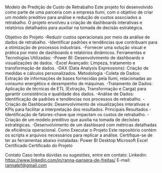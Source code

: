 Modelo de Predição de Custo de Retrabalho
Este projeto foi desenvolvido como parte de uma parceria com a empresa Ilumi, com o objetivo de criar um modelo preditivo para análise e redução de custos associados a retrabalho. O projeto envolveu a criação de dashboards interativas e relatórios detalhados para auxiliar na tomada de decisão estratégica.

Objetivo do Projeto
-Reduzir custos operacionais por meio da análise de dados de retrabalho.
-Identificar padrões e tendências que contribuam para a otimização de processos industriais.
-Fornecer uma solução visual e prática por meio de dashboards e relatórios dinâmicos.
Ferramentas e Tecnologias Utilizadas: 
 -Power BI: Desenvolvimento de dashboards e visualizações de dados.
-Excel Avançado: Limpeza, tratamento e transformação de dados.
-DAX (Data Analysis Expressions): Criação de medidas e cálculos personalizados.
Metodologia
 -Coleta de Dados: Extração de informações de bases fornecidas pela Ilumi, relacionadas ao consumo energético e desempenho de máquinas.
 -Tratamento de Dados: Aplicação de técnicas de ETL (Extração, Transformação e Carga) para garantir consistência e qualidade dos dados.
 -Análise de Dados: Identificação de padrões e tendências nos processos de retrabalho.
 -Criação de Dashboards: Desenvolvimento de visualizações interativas e KPIs para facilitar a interpretação dos resultados.
Principais Resultados
 -Identificação de fatores-chave que impactam os custos de retrabalho.
 -Criação de um modelo preditivo que auxilia na tomada de decisões estratégicas.
 -Desenvolvimento de um dashboard com métricas detalhadas de eficiência operacional.
Como Executar o Projeto
Este repositório contém os scripts e arquivos necessários para replicar a análise.
Certifique-se de ter as ferramentas abaixo instaladas:
Power BI Desktop
Microsoft Excel
Certificado
Certificado do Projeto

Contato
Caso tenha dúvidas ou sugestões, entre em contato:
Linkedin: https://www.linkedin.com/in/ranna-pansera-de-freitas/
E-mail: rannatpf@gmail.com



